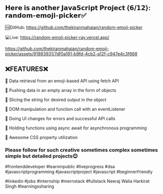 ## 𝗛𝗲𝗿𝗲 𝗶𝘀 𝗮𝗻𝗼𝘁𝗵𝗲𝗿 𝗝𝗮𝘃𝗮𝗦𝗰𝗿𝗶𝗽𝘁 𝗣𝗿𝗼𝗷𝗲𝗰𝘁 {𝟲/𝟭𝟮}: 𝗿𝗮𝗻𝗱𝗼𝗺-𝗲𝗺𝗼𝗷𝗶-𝗽𝗶𝗰𝗸𝗲𝗿✅


🆚GitHub: https://github.com/thekiranmahajan/random-emoji-picker

💻Live: https://random-emoji-picker-ray.vercel.app/



https://github.com/thekiranmahajan/random-emoji-picker/assets/91893931/7df0a191-b9fd-4cb2-a12f-c947e4c3f668



## ❌FEATURES❌

🍭 Data retrieval from an emoji-based API using fetch API

🍭 Pushing data in an empty array in the form of objects 

🍭 Slicing the string for desired output in the object

🍭 DOM manipulation and function call with an eventListener

🍭 Doing UI changes for errors and successful API calls

🍭 Holding functions using async await for asynchronous programming

🍭 Awesome CSS property utilization



### Please follow for such creative sometimes complex sometimes simple but detailed projects😊



#frontenddeveloper #learninpublic #liveprogress #dsa #javascriptprogramming  #javascriptproject #javascript #beginnerfriendly

#linkedin #jobs #internship #mernstack #fullstack Neeraj Walia Harkirat Singh #learningssharing
